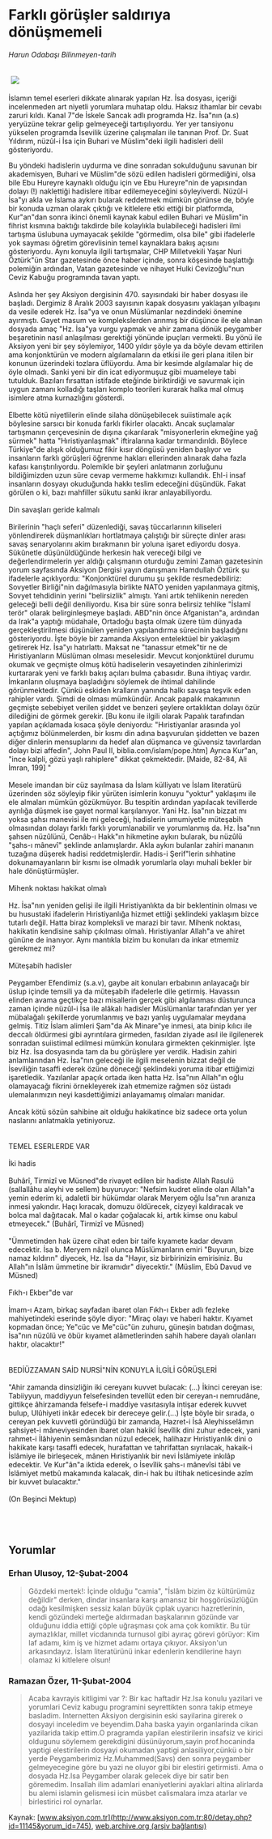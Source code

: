 # Farklı görüşler saldırıya dönüşmemeli

*Harun Odabaşı Bilinmeyen-tarih*

<div>
 <font>
  <img border="0" height="1" src="/web/20050125233349im_/http://www.aksiyon.com.tr/images/blank.gif"/>
 </font>
 <font class="content">
  <p>
   <img border="0" hspace="5" src="http://web.archive.org/web/20050125233349im_/http://www.aksiyon.com.tr/resim/479/22.jpg" vspace="5"/>
  </p>
 </font>
 <font class="content">
  İslamın temel eserleri dikkate alınarak yapılan Hz. İsa dosyası, içeriği incelenmeden art niyetli yorumlara muhatap oldu. Haksız ithamlar bir cevabı zaruri kıldı.  Kanal 7"de İskele Sancak adlı programda Hz. İsa"nın (a.s) yeryüzüne tekrar gelip gelmeyeceği tartışılıyordu. Yer yer tansiyonu yükselen programda İsevilik üzerine çalışmaları ile tanınan Prof. Dr. Suat Yıldırım, nüzûl-i İsa için Buhari ve Müslim"deki ilgili hadisleri delil gösteriyordu.
 </font>
 <br/>
 <p>
  <font class="content">
   Bu yöndeki hadislerin uydurma ve dine sonradan sokulduğunu savunan bir akademisyen, Buhari ve Müslim"de sözü edilen hadisleri görmediğini, olsa bile Ebu Hureyre kaynaklı olduğu için ve Ebu Hureyre"nin de yapısından dolayı (!) naklettiği hadislere itibar edilemeyeceğini söyleyiverdi. Nüzûl-i İsa"yı akla ve İslama aykırı bularak reddetmek mümkün görünse de, böyle bir konuda uzman olarak çıktığı ve kitlelere etki ettiği bir platformda, Kur"an"dan sonra ikinci önemli kaynak kabul edilen Buhari ve Müslim"in fihrist kısmına baktığı takdirde bile kolaylıkla bulabileceği hadisleri ilmi tartışma üslubuna uymayacak şekilde "görmedim, olsa bile" gibi ifadelerle yok sayması öğretim görevlisinin temel kaynaklara bakış açısını gösteriyordu. Aynı konuyla ilgili tartışmalar, CHP Milletvekili Yaşar Nuri Öztürk"ün Star gazetesinde önce haber içinde, sonra köşesinde başlattığı polemiğin ardından, Vatan gazetesinde ve nihayet Hulki Cevizoğlu"nun Ceviz Kabuğu programında tavan yaptı.
   <br>
    <br>
     Aslında her şey Aksiyon dergisinin 470. sayısındaki bir haber dosyası ile başladı. Dergimiz 8 Aralık 2003 sayısının kapak dosyasını yaklaşan yılbaşını da vesile ederek Hz. İsa"ya ve onun Müslümanlar nezdindeki önemine ayırmıştı. Gayet masum ve komplekslerden arınmış bir düşünce ile ele alınan dosyada amaç "Hz. İsa"ya vurgu yapmak ve ahir zamana dönük peygamber beşaretinin nasıl anlaşılması gerektiği yönünde ipuçları vermekti. Bu yönü ile Aksiyon yeni bir şey söylemiyor, 1400 yıldır şöyle ya da böyle devam ettirilen ama konjonktürün ve modern algılamaların da etkisi ile geri plana itilen bir konunun üzerindeki tozlara üflüyordu. Ama bir kesimde algılamalar hiç de öyle olmadı. Sanki yeni bir din icat ediyormuşuz gibi muameleye tabi tutulduk. Bazıları fırsattan istifade eteğinde biriktirdiği ve savurmak için uygun zamanı kolladığı taşları komplo teorileri kurarak halka mal olmuş isimlere atma kurnazlığını gösterdi.
     <br>
      <br>
       Elbette kötü niyetlilerin elinde silaha dönüşebilecek suiistimale açık böylesine sarsıcı bir konuda farklı fikirler olacaktı. Ancak suçlamalar tartışmanın çerçevesinin de dışına çıkarılarak "misyonerlerin ekmeğine yağ sürmek" hatta "Hıristiyanlaşmak" iftiralarına kadar tırmandırıldı. Böylece Türkiye"de alışık olduğumuz fikir kısır döngüsü yeniden başlıyor ve insanların farklı görüşleri öğrenme hakları ellerinden alınarak daha fazla kafası karıştırılıyordu. Polemikle bir şeyleri anlatmanın zorluğunu bildiğimizden uzun süre cevap vermeme hakkımızı kullandık. Ehl-i insaf insanların dosyayı okuduğunda hakkı teslim edeceğini düşündük. Fakat görülen o ki, bazı mahfiller sükutu sanki ikrar anlayabiliyordu.
       <br/>
       <br/>
       Din savaşları geride kalmalı
       <br/>
       <br/>
       Birilerinin "haçlı seferi" düzenlediği, savaş tüccarlarının kiliseleri yönlendirerek düşmanlıkları hortlatmaya çalıştığı bir süreçte dinler arası savaş senaryolarını akim bırakmanın bir yoluna işaret ediyordu dosya. Sükûnetle düşünüldüğünde herkesin hak vereceği bilgi ve değerlendirmelerin yer aldığı çalışmanın oturduğu zemini Zaman gazetesinin yorum sayfasında Aksiyon Dergisi yayın danışmanı Hamdullah Öztürk şu ifadelerle açıklıyordu: "Konjonktürel durumu şu şekilde resmedebiliriz: Sovyetler Birliği"nin dağılmasıyla birlikte NATO yeniden yapılanmaya gitmiş, Sovyet tehdidinin yerini "belirsizlik" almıştı. Yani artık tehlikenin nereden geleceği belli değil deniliyordu. Kısa bir süre sonra belirsiz tehlike "İslamî terör" olarak belirginleşmeye başladı. ABD"nin önce Afganistan"a, ardından da Irak"a yaptığı müdahale, Ortadoğu başta olmak üzere tüm dünyada gerçekleştirilmesi düşünülen yeniden yapılandırma sürecinin başladığını gösteriyordu. İşte böyle bir zamanda Aksiyon entelektüel bir yaklaşım getirerek Hz. İsa"yı hatırlattı. Maksat ne "tanassur etmek"tir ne de Hıristiyanların Müslüman olması meselesidir. Mevcut konjonktürel durumu okumak ve geçmişte olmuş kötü hadiselerin vesayetinden zihinlerimizi kurtararak yeni ve farklı bakış açıları bulma çabasıdır. Buna ihtiyaç vardır. İmkanların oluşmaya başladığını söylemek de ihtimal dahilinde görünmektedir. Çünkü eskiden kralların yanında halkı savaşa teşvik eden rahipler vardı. Şimdi de olması mümkündür. Ancak papalık makamının geçmişte sebebiyet verilen şiddet ve benzeri şeylere ortaklıktan dolayı özür dilediğini de görmek gerekir. [Bu konu ile ilgili olarak Papalık tarafından yapılan açıklamada kısaca şöyle deniyordu: "Hıristiyanlar arasında yol açtığımız bölünmelerden, bir kısmı din adına başvurulan şiddetten ve bazen diğer dinlerin mensuplarını da hedef alan düşmanca ve güvensiz tavırlardan dolayı bizi affedin", John Paul II, biblia.com/islam/pope.htm] Ayrıca Kur"an, "ince kalpli, gözü yaşlı rahiplere" dikkat çekmektedir. [Maide, 82-84, Ali İmran, 199] "
       <br/>
       <br/>
       Mesele imandan bir cüz sayılmasa da İslam külliyatı ve İslam literatürü üzerinden söz söyleyip fikir yürüten isimlerin konuyu "yoktur" yaklaşımı ile ele almaları mümkün gözükmüyor. Bu tespitin ardından yapılacak tevillerde ayrılığa düşmek ise gayet normal karşılanıyor. Yani Hz. İsa"nın bizzat mı yoksa şahsı manevisi ile mi geleceği, hadislerin umumiyetle müteşabih olmasından dolayı farklı farklı yorumlanabilir ve yorumlanmış da. Hz. İsa"nın şahsen nüzûlünü, Cenâb-ı Hakk"ın hikmetine aykırı bularak, bu nüzûlü "şahs-ı mânevî" şeklinde anlamışlardır. Akla aykırı bulanlar zahiri mananın tuzağına düşerek hadisi reddetmişlerdir. Hadis-i Şerif"lerin sıhhatine dokunamayanların bir kısmı ise olmadık yorumlarla olayı muhali bekler bir hale dönüştürmüşler.
       <br/>
       <br/>
       Mihenk noktası hakikat olmalı
       <br/>
       <br/>
       Hz. İsa"nın yeniden gelişi ile ilgili Hıristiyanlıkta da bir beklentinin olması ve bu husustaki ifadelerin Hıristiyanlığa hizmet ettiği şeklindeki yaklaşım bizce tutarlı değil. Hatta biraz kompleksli ve marazi bir tavır. Mihenk noktası, hakikatin kendisine sahip çıkılması olmalı. Hıristiyanlar Allah"a ve ahiret gününe de inanıyor. Aynı mantıkla bizim bu konuları da inkar etmemiz gerekmez mi?
       <br/>
       <br/>
       Müteşabih hadisler
       <br/>
       <br/>
       Peygamber Efendimiz (s.a.v), gaybe ait konuları erbabının anlayacağı bir üslup içinde temsili ya da müteşabih ifadelerle dile getirmiş. Havassın elinden avama geçtikçe bazı misallerin gerçek gibi algılanması düsturunca zaman içinde nüzûl-i İsa ile alâkalı hadisler Müslümanlar tarafından yer yer mübalağalı şekillerde yorumlanmış ve bazı yanlış uygulamalar meydana gelmiş. Titiz İslam alimleri Şam"da Ak Minare"ye inmesi, ata binip kılıcı ile deccalı öldürmesi gibi ayrıntılara girmeden, fasıldan ziyade asıl ile ilgilenerek sonradan suiistimal edilmesi mümkün konulara girmekten çekinmişler. İşte biz Hz. İsa dosyasında tam da bu görüşlere yer verdik. Hadisin zahiri anlamlarından Hz. İsa"nın geleceği ile ilgili meselenin bizzat değil de İseviliğin tasaffi ederek özüne döneceği şeklindeki yoruma itibar ettiğimizi işaretledik. Yazılanlar apaçık ortada iken hatta Hz. İsa"nın Allah"ın oğlu olamayacağı fikrini örnekleyerek izah etmemize rağmen söz üstadı ulemalarımızın neyi kasdettiğimizi anlayamamış olmaları manidar.
       <br/>
       <br/>
       Ancak kötü sözün sahibine ait olduğu hakikatince biz sadece orta yolun naslarını anlatmakla yetiniyoruz.
       <br/>
       <br/>
       <br/>
       TEMEL ESERLERDE VAR
       <br/>
       <br/>
       İki hadis
       <br/>
       <br/>
       Buhârî, Tirmizî ve Müsned"de rivayet edilen bir hadiste Allah Rasulü (sallallâhu aleyhi ve sellem) buyuruyor: "Nefsim kudret elinde olan Allah"a yemin ederim ki, adaletli bir hükümdar olarak Meryem oğlu İsa"nın aranıza inmesi yakındır. Haçı kıracak, domuzu öldürecek, cizyeyi kaldıracak ve bolca mal dağıtacak. Mal o kadar çoğalacak ki, artık kimse onu kabul etmeyecek." (Buhârî, Tirmizî ve Müsned)
       <br/>
       <br/>
       "Ümmetimden hak üzere cihat eden bir taife kıyamete kadar devam edecektir. İsa b. Meryem nâzil olunca Müslümanların emiri "Buyurun, bize namaz kıldırın" diyecek, Hz. İsa da "Hayır, siz birbirinizin emirisiniz. Bu Allah"ın İslâm ümmetine bir ikramıdır" diyecektir." (Müslim, Ebû Davud ve Müsned)
       <br/>
       <br/>
       Fıkh-ı Ekber"de var
       <br/>
       <br/>
       İmam-ı Azam, birkaç sayfadan ibaret olan Fıkh-ı Ekber adlı fezleke mahiyetindeki eserinde şöyle diyor: "Miraç olayı ve haberi haktır. Kıyamet kopmadan önce; Ye"cüc ve Me"cüc"ün zuhuru, güneşin batıdan doğması, İsa"nın nüzûlü ve öbür kıyamet alâmetlerinden sahih habere dayalı olanları haktır, olacaktır!"
       <br/>
       <br/>
       <br/>
       BEDİÜZZAMAN SAİD NURSİ"NİN KONUYLA İLGİLİ GÖRÜŞLERİ
       <br/>
       <br/>
       "Ahir zamanda dinsizliğin iki cereyanı kuvvet bulacak: (...) İkinci cereyan ise: Tabiiyyun, maddiyyun felsefesinden tevellüt eden bir cereyan-ı nemrudâne, gittikçe âhirzamanda felsefe-i maddiye vasıtasıyla intişar ederek kuvvet bulup, Ulûhiyeti inkâr edecek bir dereceye gelir.(...) İşte böyle bir sırada, o cereyan pek kuvvetli göründüğü bir zamanda, Hazret-i İsâ Aleyhisselâmın şahsiyet-i mâneviyesinden ibaret olan hakikî İsevîlik dini zuhur edecek, yani rahmet-i İlâhiyenin semâsından nüzul edecek, halihazır Hıristiyanlık dini o hakikate karşı tasaffi edecek, hurafattan ve tahrifattan sıyrılacak, hakaik-i İslâmiye ile birleşecek, mânen Hıristiyanlık bir nevi İslâmiyete inkılâp edecektir. Ve Kur"ân"a iktida ederek, o İsevîlik şahs-ı mânevîsi tâbi ve İslâmiyet metbû makamında kalacak, din-i hak bu iltihak neticesinde azîm bir kuvvet bulacaktır."
       <br/>
       <br/>
       (On Beşinci Mektup)
      </br>
     </br>
    </br>
   </br>
  </font>
 </p>
</div>


## Yorumlar

### Erhan Ulusoy, 12-Şubat-2004
> Gözdeki mertek!: 
> İçinde olduğu "camia", "İslâm bizim öz kültürümüz değildir" derken, dindar insanlara karşı amansız bir hoşgörüsüzlüğün odağı kesilmişken sessiz kalan büyük çıplak uyarıcı hazretlerinin, kendi gözündeki merteğe aldırmadan başkalarının gözünde var olduğunu iddia ettiği çöple uğraşması çok ama çok komiktir. Bu tür aymazlıklar, millet vicdanında turnusol gibi ayıraç görevi görüyor: Kim laf adamı, kim iş ve hizmet adamı ortaya çıkıyor. Aksiyon'un arkasındayız. İslam literatürünü inkar edenlerin kendilerine hayrı olamaz ki kitlelere olsun!

### Ramazan Özer, 11-Şubat-2004
> Acaba kavrayis kitligimi var ?: 
> Bir kac haftadir Hz.Isa konulu yazilari ve yorumlari Ceviz kabugu programini seyrettikten sonra takip etmeye basladim. Internetten Aksiyon dergisinin eski sayilarina girerek o dosyayi inceledim ve beyendim.Daha baska  yayin organlarinda cikan yazilarida takip ettim.O pragramda yapilan elestirilerin insafsiz ve kirici oldugunu söylemem gerekdigini düsünüyorum,sayin prof.hocaninda yaptigi elestirilerin dosyayi okumadan yaptigi anlasiliyor,cünkü o bir yerde Peygamberimiz Hz.Muhammed(Savs) den sonra peygamber gelmeyecegine göre bu yazi ne oluyor gibi bir elestiri getirmisti. Ama o dosyada Hz.Isa Peygamber olarak gelecek diye bir satir ben göremedim. Insallah ilim adamlari enaniyetlerini ayaklari altina alirlarda bu alemi islamin gelismesi icin müsbet calismalara imza atarlar ve birlestirici rol oynarlar.

Kaynak: [www.aksiyon.com.tr](http://www.aksiyon.com.tr:80/detay.php?id=11145&yorum_id=745), [web.archive.org (arşiv bağlantısı)](http://web.archive.org/web/20050125233349/http://www.aksiyon.com.tr:80/detay.php?id=11145&yorum_id=745)
